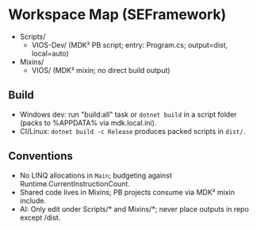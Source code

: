 # Workspace Map (SEFramework)
- Scripts/
  - VIOS-Dev/           (MDK² PB script; entry: Program.cs; output=dist, local=auto)
- Mixins/
  - VIOS/               (MDK² mixin; no direct build output)

## Build
- Windows dev: run "build:all" task or `dotnet build` in a script folder (packs to %APPDATA% via mdk.local.ini).
- CI/Linux: `dotnet build -c Release` produces packed scripts in `dist/`.

## Conventions
- No LINQ allocations in `Main`; budgeting against Runtime.CurrentInstructionCount.
- Shared code lives in Mixins; PB projects consume via MDK² mixin include.
- AI: Only edit under Scripts/* and Mixins/*; never place outputs in repo except /dist.

